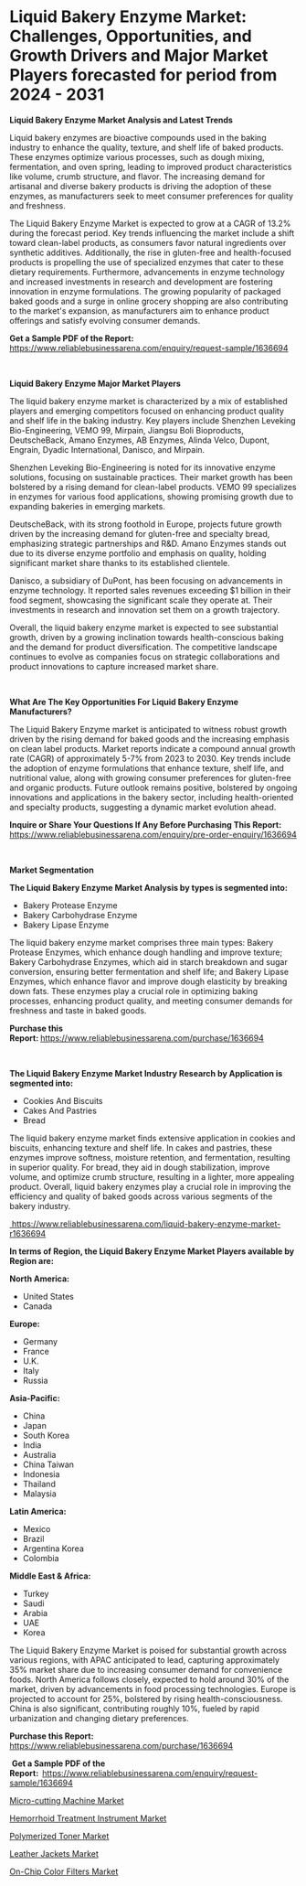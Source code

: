<p><h1>Liquid Bakery Enzyme Market: Challenges, Opportunities, and Growth Drivers and Major Market Players forecasted for period from 2024 - 2031</h1></p><p><strong>Liquid Bakery Enzyme Market Analysis and Latest Trends</strong></p>
<p><p>Liquid bakery enzymes are bioactive compounds used in the baking industry to enhance the quality, texture, and shelf life of baked products. These enzymes optimize various processes, such as dough mixing, fermentation, and oven spring, leading to improved product characteristics like volume, crumb structure, and flavor. The increasing demand for artisanal and diverse bakery products is driving the adoption of these enzymes, as manufacturers seek to meet consumer preferences for quality and freshness.</p><p>The Liquid Bakery Enzyme Market is expected to grow at a CAGR of 13.2% during the forecast period. Key trends influencing the market include a shift toward clean-label products, as consumers favor natural ingredients over synthetic additives. Additionally, the rise in gluten-free and health-focused products is propelling the use of specialized enzymes that cater to these dietary requirements. Furthermore, advancements in enzyme technology and increased investments in research and development are fostering innovation in enzyme formulations. The growing popularity of packaged baked goods and a surge in online grocery shopping are also contributing to the market's expansion, as manufacturers aim to enhance product offerings and satisfy evolving consumer demands.</p></p>
<p><strong>Get a Sample PDF of the Report:&nbsp;</strong> <a href="https://www.reliablebusinessarena.com/enquiry/request-sample/1636694">https://www.reliablebusinessarena.com/enquiry/request-sample/1636694</a></p>
<p>&nbsp;</p>
<p><strong>Liquid Bakery Enzyme Major Market Players</strong></p>
<p><p>The liquid bakery enzyme market is characterized by a mix of established players and emerging competitors focused on enhancing product quality and shelf life in the baking industry. Key players include Shenzhen Leveking Bio-Engineering, VEMO 99, Mirpain, Jiangsu Boli Bioproducts, DeutscheBack, Amano Enzymes, AB Enzymes, Alinda Velco, Dupont, Engrain, Dyadic International, Danisco, and Mirpain.</p><p>Shenzhen Leveking Bio-Engineering is noted for its innovative enzyme solutions, focusing on sustainable practices. Their market growth has been bolstered by a rising demand for clean-label products. VEMO 99 specializes in enzymes for various food applications, showing promising growth due to expanding bakeries in emerging markets.</p><p>DeutscheBack, with its strong foothold in Europe, projects future growth driven by the increasing demand for gluten-free and specialty bread, emphasizing strategic partnerships and R&D. Amano Enzymes stands out due to its diverse enzyme portfolio and emphasis on quality, holding significant market share thanks to its established clientele.</p><p>Danisco, a subsidiary of DuPont, has been focusing on advancements in enzyme technology. It reported sales revenues exceeding $1 billion in their food segment, showcasing the significant scale they operate at. Their investments in research and innovation set them on a growth trajectory.</p><p>Overall, the liquid bakery enzyme market is expected to see substantial growth, driven by a growing inclination towards health-conscious baking and the demand for product diversification. The competitive landscape continues to evolve as companies focus on strategic collaborations and product innovations to capture increased market share.</p></p>
<p>&nbsp;</p>
<p><strong>What Are The Key Opportunities For Liquid Bakery Enzyme Manufacturers?</strong></p>
<p><p>The Liquid Bakery Enzyme market is anticipated to witness robust growth driven by the rising demand for baked goods and the increasing emphasis on clean label products. Market reports indicate a compound annual growth rate (CAGR) of approximately 5-7% from 2023 to 2030. Key trends include the adoption of enzyme formulations that enhance texture, shelf life, and nutritional value, along with growing consumer preferences for gluten-free and organic products. Future outlook remains positive, bolstered by ongoing innovations and applications in the bakery sector, including health-oriented and specialty products, suggesting a dynamic market evolution ahead.</p></p>
<p><strong>Inquire or Share Your Questions If Any Before Purchasing This Report:</strong> <a href="https://www.reliablebusinessarena.com/enquiry/pre-order-enquiry/1636694">https://www.reliablebusinessarena.com/enquiry/pre-order-enquiry/1636694</a></p>
<p>&nbsp;</p>
<p><strong>Market Segmentation</strong></p>
<p><strong>The Liquid Bakery Enzyme Market Analysis by types is segmented into:</strong></p>
<p><ul><li>Bakery Protease Enzyme</li><li>Bakery Carbohydrase Enzyme</li><li>Bakery Lipase Enzyme</li></ul></p>
<p><p>The liquid bakery enzyme market comprises three main types: Bakery Protease Enzymes, which enhance dough handling and improve texture; Bakery Carbohydrase Enzymes, which aid in starch breakdown and sugar conversion, ensuring better fermentation and shelf life; and Bakery Lipase Enzymes, which enhance flavor and improve dough elasticity by breaking down fats. These enzymes play a crucial role in optimizing baking processes, enhancing product quality, and meeting consumer demands for freshness and taste in baked goods.</p></p>
<p><strong>Purchase this Report:&nbsp;</strong><a href="https://www.reliablebusinessarena.com/purchase/1636694">https://www.reliablebusinessarena.com/purchase/1636694</a></p>
<p>&nbsp;</p>
<p><strong>The Liquid Bakery Enzyme Market Industry Research by Application is segmented into:</strong></p>
<p><ul><li>Cookies And Biscuits</li><li>Cakes And Pastries</li><li>Bread</li></ul></p>
<p><p>The liquid bakery enzyme market finds extensive application in cookies and biscuits, enhancing texture and shelf life. In cakes and pastries, these enzymes improve softness, moisture retention, and fermentation, resulting in superior quality. For bread, they aid in dough stabilization, improve volume, and optimize crumb structure, resulting in a lighter, more appealing product. Overall, liquid bakery enzymes play a crucial role in improving the efficiency and quality of baked goods across various segments of the bakery industry.</p></p>
<p><a href="https://www.reliablebusinessarena.com/liquid-bakery-enzyme-market-r1636694">&nbsp;https://www.reliablebusinessarena.com/liquid-bakery-enzyme-market-r1636694</a></p>
<p><strong>In terms of Region, the Liquid Bakery Enzyme Market Players available by Region are:</strong></p>
<p>
    <p> <strong> North America: </strong>
        <ul>
            <li>United States</li>
            <li>Canada</li>
        </ul>
        </p> 
    <p> <strong> Europe: </strong>
        <ul>
            <li>Germany</li>
            <li>France</li>
            <li>U.K.</li>
            <li>Italy</li>
            <li>Russia</li>
        </ul>
        </p> 
    <p> <strong> Asia-Pacific: </strong>
        <ul>
            <li>China</li>
            <li>Japan</li>
            <li>South Korea</li>
            <li>India</li>
            <li>Australia</li>
            <li>China Taiwan</li>
            <li>Indonesia</li>
            <li>Thailand</li>
            <li>Malaysia</li>
        </ul>
        </p> 
    <p> <strong> Latin America: </strong>
        <ul>
            <li>Mexico</li>
            <li>Brazil</li>
            <li>Argentina Korea</li>
            <li>Colombia</li>
        </ul>
        </p> 
    <p> <strong> Middle East & Africa: </strong>
        <ul>
            <li>Turkey</li>
            <li>Saudi</li>
            <li>Arabia</li>
            <li>UAE</li>
            <li>Korea</li>
        </ul>
    </p>
    </p>
<p><p>The Liquid Bakery Enzyme Market is poised for substantial growth across various regions, with APAC anticipated to lead, capturing approximately 35% market share due to increasing consumer demand for convenience foods. North America follows closely, expected to hold around 30% of the market, driven by advancements in food processing technologies. Europe is projected to account for 25%, bolstered by rising health-consciousness. China is also significant, contributing roughly 10%, fueled by rapid urbanization and changing dietary preferences.</p></p>
<p><strong>Purchase this Report: </strong><a href="https://www.reliablebusinessarena.com/purchase/1636694">https://www.reliablebusinessarena.com/purchase/1636694</a></p>
<p>&nbsp;<strong>Get a Sample PDF of the Report:&nbsp;&nbsp;</strong><a href="https://www.reliablebusinessarena.com/enquiry/request-sample/1636694">https://www.reliablebusinessarena.com/enquiry/request-sample/1636694</a></p>
<p><strong></strong></p>
<p><p><a href="https://medium.com/@olyy49keyt/global-micro-cutting-machine-market-share-and-growth-opportunities-and-market-size-growing-with-a-02bab72c5cd8">Micro-cutting Machine Market</a></p><p><a href="https://github.com/lylyparadise/Market-Research-Report-List-5/blob/main/hemorrhoid-treatment-instrument-market.md">Hemorrhoid Treatment Instrument Market</a></p><p><a href="https://www.linkedin.com/pulse/booming-polymerized-toner-market-sector-analysis-growth-projections-sgoxe?trackingId=LVuyDuiwREyeaVSH1%2BDV1g%3D%3D">Polymerized Toner Market</a></p><p><a href="https://issuu.com/reportprime-2/docs/leather-jackets-market-size-2030.pp_aa6b7ef499018a">Leather Jackets Market</a></p><p><a href="https://medium.com/@olyy49keyt/pioneering-growth-analyzing-global-on-chip-color-filters-market-dynamics-2024-2031-98184eaca8b4?postPublishedType=repub">On-Chip Color Filters Market</a></p></p>